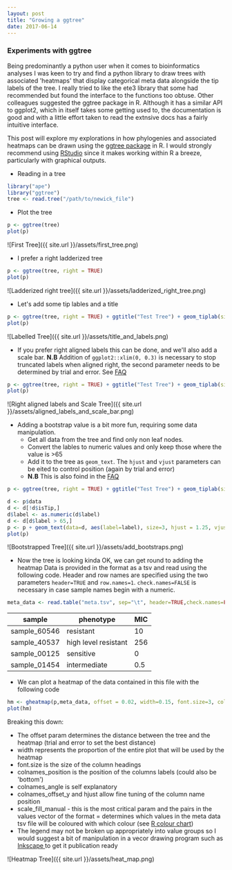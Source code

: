 ```yaml
---
layout: post
title: "Growing a ggtree"
date: 2017-06-14
---
```

### Experiments with ggtree

Being predominantly a python user when it comes to bioinformatics analyses I was keen to try and find a python library to draw trees with associated 'heatmaps' that display categorical meta data alongside the tip labels of the tree. I really tried to like the ete3 library that some had recommended but found the interface to the functions too obtuse. Other colleagues suggested the ggtree package in R. Although it has a similar API to ggplot2, which in itself takes some getting used to, the documentation is good and with a little effort taken to read the extnsive docs has a fairly intuitive interface.

This post will explore my explorations in how phylogenies and associated heatmaps can be drawn using the [ggtree package](https://guangchuangyu.github.io/ggtree/) in R. I would strongly recommend using [RStudio](https://www.rstudio.com/) since it makes working within R a breeze, particularly with graphical outputs.

  - Reading in a tree
  ```R
  library("ape")
  library("ggtree")
  tree <- read.tree("/path/to/newick_file")
  ```
  - Plot the tree
  ```R
  p <- ggtree(tree)
  plot(p)
  ```
  ![First Tree]({{ site.url }}/assets/first_tree.png)
  
  - I prefer a right ladderized tree
  ```R
  p <- ggtree(tree, right = TRUE)
  plot(p)
  ```
  ![Ladderized right tree]({{ site.url }}/assets/ladderized_right_tree.png)
  - Let's add some tip lables and a title
  ```R
  p <- ggtree(tree, right = TRUE) + ggtitle("Test Tree") + geom_tiplab(size = 2)
  plot(p)
  ```
  ![Labelled Tree]({{ site.url }}/assets/title_and_labels.png)
  - If you prefer right aligned labels this can be done, and we'll also add a scale bar.
  **N.B** Addition of `ggplot2::xlim(0, 0.3)` is necessary to stop truncated labels when aligned right, the second parameter needs to be determined by trial and error. See [FAQ](https://guangchuangyu.github.io/ggtree/faq/)
  ```R
  p <- ggtree(tree, right = TRUE) + ggtitle("Test Tree") + geom_tiplab(size = 2, align=TRUE, linesize=.25)  + geom_treescale(x=0.05, y=0, offset=2, fontsize = 3) + ggplot2::xlim(0, 0.3)
 plot(p)
 ```
 ![Right aligned labels and Scale Tree]({{ site.url }}/assets/aligned_labels_and_scale_bar.png)
 - Adding a bootstrap value is a bit more fun, requiring some data manipulation.
   - Get all data from the tree and find only non leaf nodes.
   - Convert the lables to numeric values and only keep those where the value is >65
   - Add it to the tree as `geom_text`. The `hjust` and `vjust` parameters can be eited to control position (again by trial and error)
   - **N.B** This is also foind in the [FAQ](https://guangchuangyu.github.io/ggtree/faq/)
 
 ```R
 p <- ggtree(tree, right = TRUE) + ggtitle("Test Tree") + geom_tiplab(size = 2, align=TRUE, linesize=.25)  + geom_treescale(x=0.05, y=0, offset=2, fontsize = 3) + ggplot2::xlim(0, 0.3)
 
 d <- p$data
 d <- d[!d$isTip,]
 d$label <- as.numeric(d$label)
 d <- d[d$label > 65,]
 p <- p + geom_text(data=d, aes(label=label), size=3, hjust = 1.25, vjust = -0.4)
 plot(p)
 ```
 ![Bootstrapped Tree]({{ site.url }}/assets/add_bootstraps.png)
 - Now the tree is looking kinda OK, we can get round to adding the heatmap
   Data is provided in the format as a tsv and read using the following code. Header and row names are specified using the two parameters `header=TRUE` and `row.names=1`. `check.names=FALSE` is necessary in case sample names begin with a numeric.
 ```R
 meta_data <- read.table("meta.tsv", sep="\t", header=TRUE,check.names=FALSE, stringsAsFactor=F, row.names = 1)
 ```
 
   | sample | phenotype | MIC |
   |--------|-----------|-----|
   | sample_60546 | resistant | 10 |
   | sample_40537 | high level resistant | 256 |
   | sample_00125 | sensitive | 0 |
   | sample_01454 | intermediate | 0.5 |


  - We can plot a heatmap of the data contained in this file with the following code
   ```R
   hm <- gheatmap(p,meta_data, offset = 0.02, width=0.15, font.size=3, colnames_position= "top", colnames_angle = 90, colnames_offset_y = 0, hjust = 0) + scale_fill_manual(values=c("sensitive" = "green", "intermediate" = "turquoise", "resistant" = "blue", "high level resistant" = "purple3", "0" = "white", "0.25" = "white", "0.5" = "gold", "10" = "darkorange2", "15" = "darkorange2", "20" = "darkorange2", "256" = "firebrick3"))
 plot(hm)
 ```
 Breaking this down:
   - The offset param determines the distance between the tree and the heatmap (trial and error to set the best distance)
   - width represents the proportion of the entire plot that will be used by the heatmap
   - font.size is the size of the column headings
   - colnames_position is the position of the columns labels (could also be 'bottom')
   - colnames_angle is self explanatory
   - colnames_offset_y and hjust allow fine tuning of the column name position
   - scale_fill_manual - this is the most critical param and the pairs in the values vector of the format <value> = <colout> determines which values in the meta data tsv file will be coloured with which colour (see [R colour chart](http://www.stat.columbia.edu/~tzheng/files/Rcolor.pdf))
   - The legend may not be broken up appropriately into value groups so I would suggest a bit of manipulation in a vecor drawing program such as [Inkscape ](https://inkscape.org) to get it publication ready
   
 ![Heatmap Tree]({{ site.url }}/assets/heat_map.png)
 
  
  
